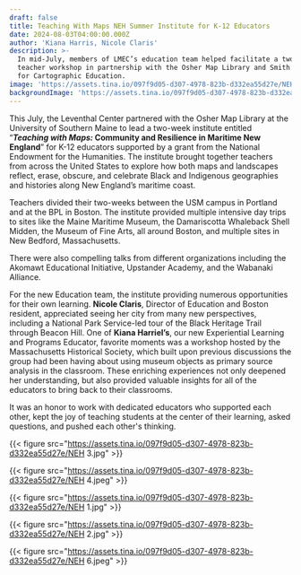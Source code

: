 ```yaml
---
draft: false
title: Teaching With Maps NEH Summer Institute for K-12 Educators
date: 2024-08-03T04:00:00.000Z
author: 'Kiana Harris, Nicole Claris'
description: >-
  In mid-July, members of LMEC’s education team helped facilitate a two-week
  teacher workshop in partnership with the Osher Map Library and Smith Center
  for Cartographic Education. 
image: 'https://assets.tina.io/097f9d05-d307-4978-823b-d332ea55d27e/NEH 4.jpeg'
backgroundImage: 'https://assets.tina.io/097f9d05-d307-4978-823b-d332ea55d27e/NEH 4.jpeg'
---
```


This July, the Leventhal Center partnered with the Osher Map Library at the University of Southern Maine to lead a two-week institute entitled “***Teaching with Maps:* Community and Resilience in Maritime New England**” for K-12 educators supported by a grant from the National Endowment for the Humanities. The institute brought together teachers from across the United States to explore how both maps and landscapes reflect, erase, obscure, and celebrate Black and Indigenous geographies and histories along New England’s maritime coast.

Teachers divided their two-weeks between the USM campus in Portland and at the BPL in Boston. The institute provided multiple intensive day trips to sites like the Maine Maritime Museum, the Damariscotta Whaleback Shell Midden, the Museum of Fine Arts, all around Boston, and multiple sites in New Bedford, Massachusetts.

There were also compelling talks from different organizations including the Akomawt Educational Initiative, Upstander Academy, and the Wabanaki Alliance.

For the new Education team, the institute providing numerous opportunities for their own learning. **Nicole Claris**, Director of Education and Boston resident, appreciated seeing her city from many new perspectives, including a National Park Service-led tour of the Black Heritage Trail through Beacon Hill. One of **Kiana Harriel’s**, our new Experiential Learning and Programs Educator, favorite moments was a workshop hosted by the Massachusetts Historical Society, which built upon previous discussions the group had been having about using museum objects as primary source analysis in the classroom. These enriching experiences not only deepened her understanding, but also provided valuable insights for all of the educators to bring back to their classrooms.

It was an honor to work with dedicated educators who supported each other, kept the joy of teaching students at the center of their learning, asked questions, and pushed each other's thinking.

{{< figure src="https://assets.tina.io/097f9d05-d307-4978-823b-d332ea55d27e/NEH 3.jpg" >}}

{{< figure src="https://assets.tina.io/097f9d05-d307-4978-823b-d332ea55d27e/NEH 4.jpeg" >}}

{{< figure src="https://assets.tina.io/097f9d05-d307-4978-823b-d332ea55d27e/NEH 1.jpg" >}}

{{< figure src="https://assets.tina.io/097f9d05-d307-4978-823b-d332ea55d27e/NEH 2.jpg" >}}

{{< figure src="https://assets.tina.io/097f9d05-d307-4978-823b-d332ea55d27e/NEH 6.jpeg" >}}

